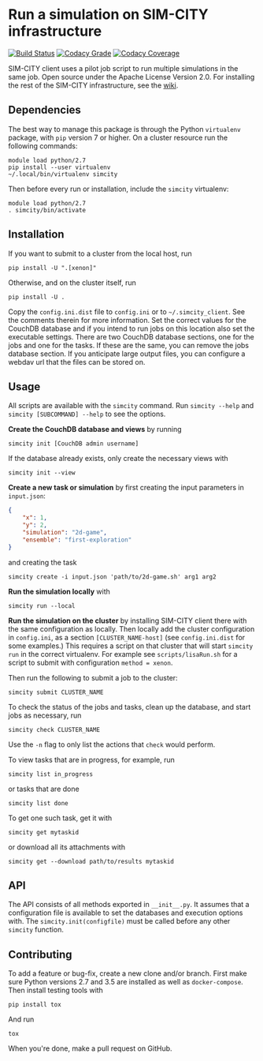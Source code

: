 # Run a simulation on SIM-CITY infrastructure

[![Build Status](https://travis-ci.org/indodutch/sim-city-client.svg?branch=master)](https://travis-ci.org/indodutch/sim-city-client)
[![Codacy Grade](https://api.codacy.com/project/badge/grade/60c3365bb4ad43aeba99954ac8a85433)](https://www.codacy.com/app/github_4/sim-city-client)
[![Codacy Coverage](https://api.codacy.com/project/badge/coverage/60c3365bb4ad43aeba99954ac8a85433)](https://www.codacy.com/app/github_4/sim-city-client)

SIM-CITY client uses a pilot job script to run multiple simulations in the same job. Open source under the Apache License Version 2.0. For installing the rest of the SIM-CITY infrastructure, see the [wiki](https://github.com/indodutch/sim-city-client/wiki).

## Dependencies

The best way to manage this package is through the Python `virtualenv` package, with `pip` version 7 or higher. On a cluster resource run the following commands:

    module load python/2.7
    pip install --user virtualenv
    ~/.local/bin/virtualenv simcity

Then before every run or installation, include the `simcity` virtualenv:

    module load python/2.7
    . simcity/bin/activate

## Installation

If you want to submit to a cluster from the local host, run

    pip install -U ".[xenon]"

Otherwise, and on the cluster itself, run

    pip install -U .

Copy the `config.ini.dist` file to `config.ini` or to `~/.simcity_client`. See the comments therein for more information. Set the correct values for the CouchDB database and if you intend to run jobs on this location also set the executable settings. There are two CouchDB database sections, one for the jobs and one for the tasks. If these are the same, you can remove the jobs database section. If you anticipate large output files, you can configure a webdav url that the files can be stored on.

## Usage

All scripts are available with the `simcity` command. Run `simcity --help` and
`simcity [SUBCOMMAND] --help` to see the options.

**Create the CouchDB database and views** by running

    simcity init [CouchDB admin username]

If the database already exists, only create the necessary views with

    simcity init --view

**Create a new task or simulation** by first creating the input parameters in
`input.json`:

```json
{
    "x": 1,
    "y": 2,
    "simulation": "2d-game",
    "ensemble": "first-exploration"
}
```
and creating the task

    simcity create -i input.json 'path/to/2d-game.sh' arg1 arg2

**Run the simulation locally** with

    simcity run --local 

**Run the simulation on the cluster** by installing SIM-CITY client there with the same configuration as locally. Then locally add the cluster configuration in `config.ini`, as a section `[CLUSTER_NAME-host]` (see `config.ini.dist` for some examples.) This requires a script on that cluster that will start `simcity run` in the correct virtualenv. For example see `scripts/lisaRun.sh` for a script to submit with configuration `method = xenon`.

Then run the following to submit a job to the cluster:

    simcity submit CLUSTER_NAME

To check the status of the jobs and tasks, clean up the database, and start jobs as necessary, run

    simcity check CLUSTER_NAME

Use the `-n` flag to only list the actions that `check` would perform.

To view tasks that are in progress, for example, run

    simcity list in_progress

or tasks that are done

    simcity list done

To get one such task, get it with

    simcity get mytaskid

or download all its attachments with

    simcity get --download path/to/results mytaskid 

## API

The API consists of all methods exported in `__init__.py`. It assumes that a configuration file is available to set the databases and execution options with. The `simcity.init(configfile)` must be called before any other `simcity` function.

## Contributing

To add a feature or bug-fix, create a new clone and/or branch. First make sure Python versions 2.7 and 3.5 are installed as well as `docker-compose`. Then install testing tools with

    pip install tox

And run

    tox

When you're done, make a pull request on GitHub.
